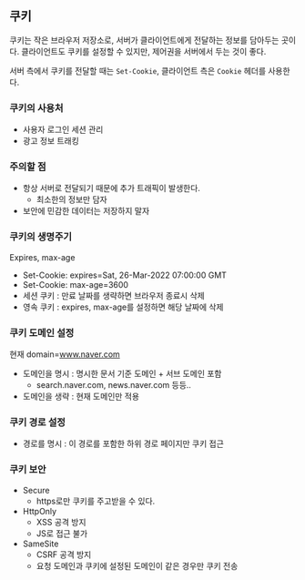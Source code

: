## 쿠키

쿠키는 작은 브라우저 저장소로, 서버가 클라이언트에게 전달하는 정보를 담아두는 곳이다. 클라이언트도 쿠키를 설정할 수 있지만, 제어권을 서버에서 두는 것이 좋다.

서버 측에서 쿠키를 전달할 때는 `Set-Cookie`, 클라이언트 측은 `Cookie` 헤더를 사용한다.

### 쿠키의 사용처

- 사용자 로그인 세션 관리
- 광고 정보 트래킹

### 주의할 점

- 항상 서버로 전달되기 때문에 추가 트래픽이 발생한다.
  - 최소한의 정보만 담자
- 보안에 민감한 데이터는 저장하지 말자

### 쿠키의 생명주기

Expires, max-age

- Set-Cookie: expires=Sat, 26-Mar-2022 07:00:00 GMT
- Set-Cookie: max-age=3600
- 세션 쿠키 : 만료 날짜를 생략하면 브라우저 종료시 삭제
- 영속 쿠키 : expires, max-age를 설정하면 해당 날짜에 삭제

### 쿠키 도메인 설정

현재 domain=www.naver.com

- 도메인을 명시 : 명시한 문서 기준 도메인 + 서브 도메인 포함
  - search.naver.com, news.naver.com 등등..
- 도메인을 생략 : 현재 도메인만 적용

### 쿠키 경로 설정

- 경로를 명시 : 이 경로를 포함한 하위 경로 페이지만 쿠키 접근

### 쿠키 보안

- Secure
  - https로만 쿠키를 주고받을 수 있다.
- HttpOnly
  - XSS 공격 방지
  - JS로 접근 불가
- SameSite
  - CSRF 공격 방지
  - 요청 도메인과 쿠키에 설정된 도메인이 같은 경우만 쿠키 전송
